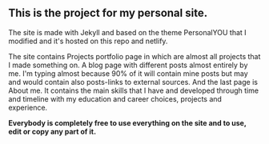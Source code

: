 ## This is the project for my personal site. 

The site is made with Jekyll and based on the theme PersonalYOU that I modified and it's hosted on this repo and netlify.

The site contains Projects portfolio page in which are almost all projects that I made something on. A blog page with different posts almost entirely by me. I'm typing almost because 90% of it will contain mine posts but may and would contain also posts-links to external sources. And the last page is About me. It contains the main skills that I have  and developed through time and timeline with my education and career choices, projects and experience. 

**Everybody is completely free to use everything on the site and to use, edit or copy any part of it.**